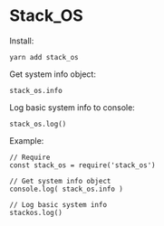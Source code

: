 # Stack_OS


Install:

    yarn add stack_os

Get system info object:

    stack_os.info

Log basic system info to console:


    stack_os.log()

Example:

    // Require
    const stack_os = require('stack_os')

    // Get system info object
    console.log( stack_os.info )

    // Log basic system info
    stackos.log()
